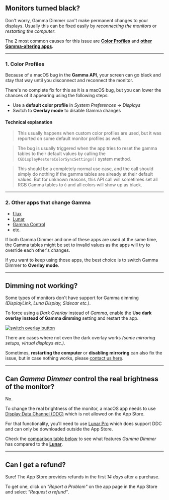 ## Monitors turned black?

Don't worry, Gamma Dimmer can't make permanent changes to your displays. Usually this can be fixed easily by *reconnecting the monitors* or *restarting the computer*.

The 2 most common causes for this issue are **[Color Profiles](#1-color-profiles)** and **[other Gamma-altering apps](#2-other-apps-that-change-gamma)**.

----

### 1. Color Profiles

Because of a macOS bug in the **Gamma API**, your screen can go black and stay that way until you disconnect and reconnect the monitor.

There's no complete fix for this as it is a macOS bug, but you can lower the chances of it appearing using the following steps:

* Use a **default color profile** in *System Preferences* -> *Displays*
* Switch to **Overlay mode** to disable Gamma changes


#### Technical explanation

>This usually happens when custom color profiles are used, but it was reported on some default monitor profiles as well.

>The bug is usually triggered when the app tries to reset the gamma tables to their default values by calling the `CGDisplayRestoreColorSyncSettings()` system method.

>This should be a completely normal use case, and the call should simply do nothing if the gamma tables are already at their default values.
But for unknown reasons, this API call will sometimes set all RGB Gamma tables to `0` and all colors will show up as black.

----

### 2. Other apps that change Gamma

* [f.lux](https://justgetflux.com/)
* [Lunar](https://lunar.fyi)
* [Gamma Control](https://michelf.ca/projects/gamma-control/)
* etc.

If both Gamma Dimmer and one of these apps are used at the same time, the Gamma tables might be set to invalid values as the apps
will try to override each other's changes.

If you want to keep using those apps, the best choice is to switch Gamma Dimmer to **Overlay mode**.

----

## Dimming not working?

Some types of monitors don't have support for Gamma dimming *(DisplayLink, Luna Display, Sidecar etc.)*.

To force using a *Dark Overlay* instead of *Gamma*, enable the **Use dark overlay instead of Gamma dimming** setting and restart the app.

[![switch overlay button](https://files.lowtechguys.com/gammadimmer-switch-overlay.png)](https://files.lowtechguys.com/gammadimmer-switch-overlay.png)

There are cases where not even the dark overlay works *(some mirroring setups, virtual displays etc.)*.

Sometimes, **restarting the computer** or **disabling mirroring** can also fix the issue, but in case nothing works, please [contact us here](/contact?app=GammaDimmer).

----

## Can *Gamma Dimmer* control the real brightness of the monitor?

No.

To change the real brightness of the monitor, a macOS app needs to use [Display Data Channel (DDC)](https://en.wikipedia.org/wiki/Display_Data_Channel) which is not allowed on the App Store.

For that functionality, you'll need to use [Lunar Pro](https://lunar.fyi/) which does support DDC and can only be downloaded outside the App Store.

Check the [comparison table below](#comparison) to see what features *Gamma Dimmer* has compared to the **[Lunar](https://lunar.fyi)**.

----

## Can I get a refund?

Sure! The App Store provides refunds in the first *14 days* after a purchase.

To get one, click on *"Report a Problem"* on the app page in the App Store and select *"Request a refund"*.
